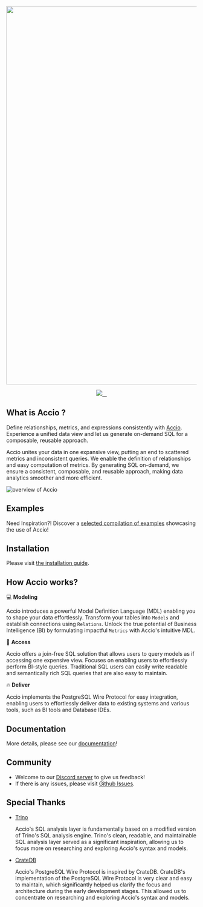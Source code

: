 <p align="center">
  <img src="https://imgur.com/xUamgKl.png" width="1000" >
</p>

<p align="center">
  <a aria-label="Canner" href="https://cannerdata.com/">
    <img src="https://img.shields.io/badge/%F0%9F%A7%A1-Made%20by%20Canner-orange?style=for-the-badge">
  </a>
  <a aria-label="License" href="https://github.com/Canner/accio/blob/main/LICENSE">
    <img alt="" src="https://img.shields.io/github/license/canner/accio?color=orange&style=for-the-badge">
  </a>
  <a aria-label="Join the community on GitHub" href="https://discord.gg/ztDz8DCmG4">
    <img alt="" src="https://img.shields.io/badge/-JOIN%20THE%20COMMUNITY-orange?style=for-the-badge&logo=discord&logoColor=white&labelColor=grey&logoWidth=20">
  </a>
  <a aria-label="Follow us" href="https://twitter.com/getaccio">
    <img alt="" src="https://img.shields.io/badge/-@getaccio-orange?style=for-the-badge&logo=twitter&logoColor=white&labelColor=gray&logoWidth=20">
  </a>
</p>

## What is Accio ?

Define relationships, metrics, and expressions consistently with [Accio](https://www.getaccio.ai/). Experience a unified data view and let us generate on-demand SQL for a
composable, reusable approach.

Accio unites your data in one expansive view, putting an end to scattered metrics and inconsistent queries. We enable the definition of relationships and easy computation of
metrics. By generating SQL on-demand, we ensure a consistent, composable, and reusable approach, making data analytics smoother and more efficient.

![overview of Accio](https://imgur.com/o8sdYRC.png)

## Examples

Need Inspiration?! Discover a [selected compilation of examples](https://www.getaccio.ai/docs/example/tpch) showcasing the use of Accio!

## Installation

Please visit [the installation guide](https://www.getaccio.ai/docs/get-started/installation).

## How Accio works?

💻 **Modeling**

Accio introduces a powerful Model Definition Language (MDL) enabling you to shape your data effortlessly. Transform your tables into `Models` and establish connections
using `Relations`. Unlock the true potential of Business Intelligence (BI) by formulating impactful `Metrics` with Accio's intuitive MDL.

🚀 **Access**

Accio offers a join-free SQL solution that allows users to query models as if accessing one expensive view. Focuses on enabling users to effortlessly perform BI-style queries.
Traditional SQL users can easily write readable and semantically rich SQL queries that are also easy to maintain.

🔥 **Deliver**

Accio implements the PostgreSQL Wire Protocol for easy integration, enabling users to effortlessly deliver data to existing systems and various tools, such as BI tools and Database
IDEs.

## Documentation

More details, please see our [documentation](https://www.getaccio.ai/docs/get-started/intro)!

## Community

- Welcome to our [Discord server](https://discord.gg/ztDz8DCmG4) to give us feedback!
- If there is any issues, please visit [Github Issues](https://github.com/Canner/accio/issues).

## Special Thanks

- [Trino](https://github.com/trinodb/trino)

  Accio's SQL analysis layer is fundamentally based on a modified version of Trino's SQL analysis engine. Trino's clean, readable, and maintainable SQL analysis layer served as a
  significant inspiration, allowing us to focus more on researching and exploring Accio's syntax and models.
- [CrateDB](https://github.com/crate/crate)

  Accio's PostgreSQL Wire Protocol is inspired by CrateDB. CrateDB's implementation of the PostgreSQL Wire Protocol is very clear and easy to maintain, which significantly helped
  us clarify the focus and architecture during the early development stages. This allowed us to concentrate on researching and exploring Accio's syntax and models.